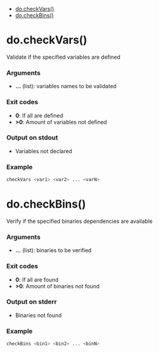 * [do.checkVars()](#docheckvars)
* [do.checkBins()](#docheckbins)












# do.checkVars()

Validate if the specified variables are defined

### Arguments

* **...** (list): variables names to be validated

### Exit codes

* **0**: If all are defined
* **>0**: Amount of variables not defined

### Output on stdout

* Variables not declared

### Example

```bash
checkVars <var1> <var2> ... <varN>
```

# do.checkBins()

Verify if the specified binaries dependencies are available

### Arguments

* **...** (list): binaries to be verified

### Exit codes

* **0**: If all are found
* **>0**: Amount of binaries not found

### Output on stderr

* Binaries not found

### Example

```bash
checkBins <bin1> <bin2> ... <binN>
```










